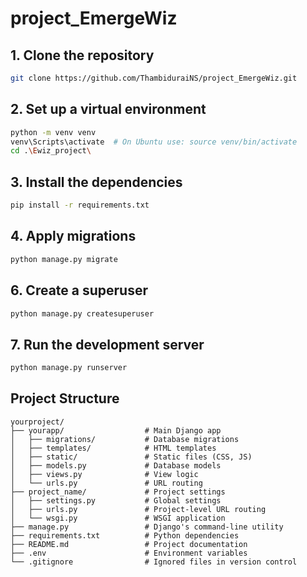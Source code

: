 
# project_EmergeWiz

## 1. Clone the repository

```bash
git clone https://github.com/ThambiduraiNS/project_EmergeWiz.git
```

## 2. Set up a virtual environment

```bash
python -m venv venv
venv\Scripts\activate  # On Ubuntu use: source venv/bin/activate
cd .\Ewiz_project\
```

## 3. Install the dependencies

```bash
pip install -r requirements.txt
```

## 4. Apply migrations

```bash
python manage.py migrate
```

## 6. Create a superuser

```bash
python manage.py createsuperuser
```

## 7. Run the development server

```bash
python manage.py runserver
```

## Project Structure

```
yourproject/
├── yourapp/                  # Main Django app
│   ├── migrations/           # Database migrations
│   ├── templates/            # HTML templates
│   ├── static/               # Static files (CSS, JS)
│   ├── models.py             # Database models
│   ├── views.py              # View logic
│   └── urls.py               # URL routing
├── project_name/             # Project settings
│   ├── settings.py           # Global settings
│   ├── urls.py               # Project-level URL routing
│   └── wsgi.py               # WSGI application
├── manage.py                 # Django's command-line utility
├── requirements.txt          # Python dependencies
├── README.md                 # Project documentation
├── .env                      # Environment variables
└── .gitignore                # Ignored files in version control
```
